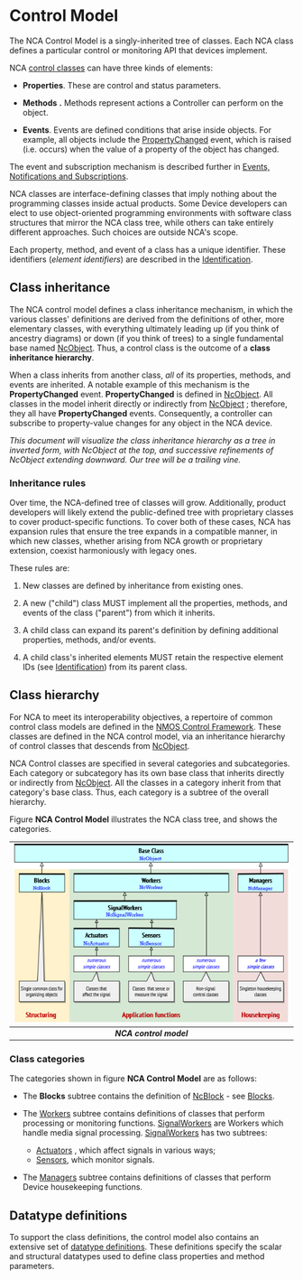 # Control Model

The NCA Control Model is a singly-inherited tree of classes. Each NCA class defines a particular control or monitoring API that devices implement.

NCA [control classes](https://specs.amwa.tv/ms-05-02/branches/v1.0-dev/docs/Framework.html#control-classes) can have three kinds of elements:

- **Properties**. These are control and status parameters.

- **Methods** **.** Methods represent actions a Controller can perform on the object.

- **Events**. Events are defined conditions that arise inside objects. For example, all objects include the [PropertyChanged](https://specs.amwa.tv/ms-05-02/branches/v1.0-dev/docs/NcObject.html#propertychanged-event) event, which is raised (i.e. occurs) when the value of a property of the object has changed.

The event and subscription mechanism is described further in [Events, Notifications and Subscriptions](Core%20Mechanisms.md#events-notifications-and-subscriptions).

NCA classes are interface-defining classes that imply nothing about the programming classes inside actual products. Some Device developers can elect to use object-oriented programming environments with software class structures that mirror the NCA class tree, while others can take entirely different approaches. Such choices are outside NCA's scope.

Each property, method, and event of a class has a unique identifier. These identifiers (_element identifiers_) are described in the [Identification](Identification.md).

## Class inheritance

The NCA control model defines a class inheritance mechanism, in which the various classes' definitions are derived from the definitions of other, more elementary classes, with everything ultimately leading up (if you think of ancestry diagrams) or down (if you think of trees) to a single fundamental base named [NcObject](https://specs.amwa.tv/ms-05-02/branches/v1.0-dev/docs/Framework.html#ncobject). Thus, a control class is the outcome of a **class inheritance hierarchy**.

When a class inherits from another class, _all_ of its properties, methods, and events are inherited. A notable example of this mechanism is the **PropertyChanged** event. **PropertyChanged** is defined in [NcObject](https://specs.amwa.tv/ms-05-02/branches/v1.0-dev/docs/NcObject.html#propertychanged-event). All classes in the model inherit directly or indirectly from [NcObject](https://specs.amwa.tv/ms-05-02/branches/v1.0-dev/docs/Framework.html#ncobject) ; therefore, they all have **PropertyChanged** events. Consequently, a controller can subscribe to property-value changes for any object in the NCA device.

_This document will visualize the class inheritance hierarchy as a tree in inverted form, with NcObject at the top, and successive refinements of NcObject extending downward. Our tree will be a trailing vine._

### Inheritance rules

Over time, the NCA-defined tree of classes will grow. Additionally, product developers will likely extend the public-defined tree with proprietary classes to cover product-specific functions. To cover both of these cases, NCA has expansion rules that ensure the tree expands in a compatible manner, in which new classes, whether arising from NCA growth or proprietary extension, coexist harmoniously with legacy ones.

These rules are:

1. New classes are defined by inheritance from existing ones.

1. A new ("child") class MUST implement all the properties, methods, and events of the class ("parent") from which it inherits.

1. A child class can expand its parent's definition by defining additional properties, methods, and/or events.

1. A child class's inherited elements MUST retain the respective element IDs (see [Identification](Identification.md)) from its parent class.

## Class hierarchy

For NCA to meet its interoperability objectives, a repertoire of common control class models are defined in the [NMOS Control Framework](https://specs.amwa.tv/ms-05-02). These classes are defined in the NCA control model, via an inheritance hierarchy of control classes that descends from [NcObject](https://specs.amwa.tv/ms-05-02/branches/v1.0-dev/docs/Framework.html#ncobject).

NCA Control classes are specified in several categories and subcategories. Each category or subcategory has its own base class that inherits directly or indirectly from [NcObject](https://specs.amwa.tv/ms-05-02/branches/v1.0-dev/docs/Framework.html#ncobject). All the classes in a category inherit from that category's base class. Thus, each category is a subtree of the overall hierarchy.

Figure **NCA Control Model** illustrates the NCA class tree, and shows the categories.

| ![NCA Control Model](images/ControlModel.png) |
|:--:|
| _**NCA control model**_ |

### Class categories

The categories shown in figure **NCA Control Model** are as follows:

- The **Blocks** subtree contains the definition of [NcBlock](https://specs.amwa.tv/ms-05-02/branches/v1.0-dev/docs/Framework.html#ncblock) - see [Blocks](Device%20Model.md#Blockspecs-and-Blockspec-IDs).

- The [Workers](https://specs.amwa.tv/ms-05-02/branches/v1.0-dev/docs/Framework.html#workers) subtree contains definitions of classes that perform processing or monitoring functions. [SignalWorkers](https://specs.amwa.tv/ms-05-02/branches/v1.0-dev/docs/Framework.html#ncsignalworker) are Workers which handle media signal processing.
[SignalWorkers](https://specs.amwa.tv/ms-05-02/branches/v1.0-dev/docs/Framework.html#ncsignalworker) has two subtrees:
    - [Actuators](https://specs.amwa.tv/ms-05-02/branches/v1.0-dev/docs/Framework.html#ncactuator) , which affect signals in various ways;
    - [Sensors](https://specs.amwa.tv/ms-05-02/branches/v1.0-dev/docs/Framework.html#ncsensor), which monitor signals.
- The [Managers](https://specs.amwa.tv/ms-05-02/branches/v1.0-dev/docs/Framework.html#ncmanager) subtree contains definitions of classes that perform Device housekeeping functions.

## Datatype definitions

To support the class definitions, the control model also contains an extensive set of [datatype definitions](https://specs.amwa.tv/ms-05-02/branches/v1.0-dev/docs/Framework.html#datatypes). These definitions specify the scalar and structural datatypes used to define class properties and method parameters.
